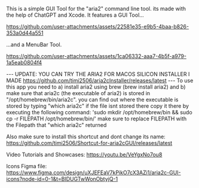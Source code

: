 This is a simple GUI Tool for the "aria2" command line tool. its made with the help of ChatGPT and Xcode.
It features a GUI Tool...


https://github.com/user-attachments/assets/22581e35-e9b5-4baa-b826-353a0d44a551





...and a MenuBar Tool.



https://github.com/user-attachments/assets/1ca06332-aaa7-4b5f-a979-1a5eab0804f4




--- UPDATE: YOU CAN TRY THE ARIA2 FOR MACOS SILICON INSTALLER I MADE https://github.com/timi2506/aria2cInstaller/releases/latest ---
To use this app you need to a) install aria2 using brew
(brew install aria2)
and b) make sure that aria2c (the executable of aria2) is stored in "/opt/homebrew/bin/aria2c".
you can find out where the executable is stored by typing "which aria2c"
if the file isnt stored there copy it there by executing the following command:
'sudo mkdir /opt/homebrew/bin && sudo cp -r FILEPATH /opt/homebrew/bin/'
make sure to replace FILEPATH with the Filepath that "which aria2c" returned

Also make sure to install this shortcut and dont change its name: https://github.com/timi2506/Shortcut-for-aria2cGUI/releases/latest

Video Tutorials and Showcases: 
https://youtu.be/VeYgxNo7ou8

Icons Figma file: https://www.figma.com/design/uXJEFEaV7kPikO7cX3AZi1/aria2c-GUI-icons?node-id=0-1&t=BIDUGTwWonObtyjQ-1
